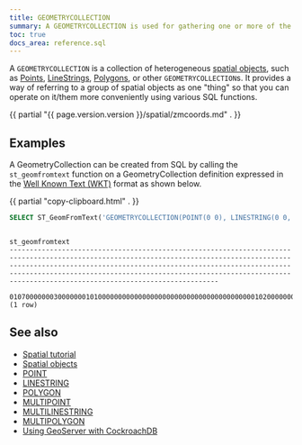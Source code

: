 ```yaml
---
title: GEOMETRYCOLLECTION
summary: A GEOMETRYCOLLECTION is used for gathering one or more of the spatial object types into a group.
toc: true
docs_area: reference.sql
---
```


A `GEOMETRYCOLLECTION` is a collection of heterogeneous [spatial objects](spatial-features.html#spatial-objects), such as [Points](point.html), [LineStrings](linestring.html), [Polygons](polygon.html), or other `GEOMETRYCOLLECTION`s.  It provides a way of referring to a group of spatial objects as one "thing" so that you can operate on it/them more conveniently using various SQL functions.

{{ partial "{{ page.version.version }}/spatial/zmcoords.md" . }}

## Examples

A GeometryCollection can be created from SQL by calling the `st_geomfromtext` function on a GeometryCollection definition expressed in the [Well Known Text (WKT)](spatial-glossary.html#wkt) format as shown below.

{{ partial "copy-clipboard.html" . }}
~~~ sql
SELECT ST_GeomFromText('GEOMETRYCOLLECTION(POINT(0 0), LINESTRING(0 0, 1440 900), POLYGON((0 0, 0 1024, 1024 1024, 1024 0, 0 0)))');
~~~

~~~
                                                                                                                                                              st_geomfromtext
--------------------------------------------------------------------------------------------------------------------------------------------------------------------------------------------------------------------------------------------------------------------------------------------------------------------------------------------
  0107000000030000000101000000000000000000000000000000000000000102000000020000000000000000000000000000000000000000000000008096400000000000208C40010300000001000000050000000000000000000000000000000000000000000000000000000000000000009040000000000000904000000000000090400000000000009040000000000000000000000000000000000000000000000000
(1 row)
~~~

## See also

- [Spatial tutorial](spatial-tutorial.html)
- [Spatial objects](spatial-features.html#spatial-objects)
- [POINT](point.html)
- [LINESTRING](linestring.html)
- [POLYGON](polygon.html)
- [MULTIPOINT](multipoint.html)
- [MULTILINESTRING](multilinestring.html)
- [MULTIPOLYGON](multipolygon.html)
- [Using GeoServer with CockroachDB](geoserver.html)
